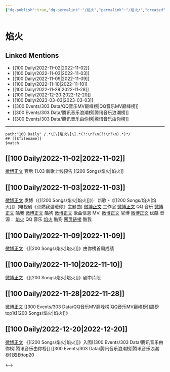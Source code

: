 ```yaml
---
{"dg-publish":true,"dg-permalink":"/焰火","permalink":"/焰火/","created":"2022-11-25T16:47:53.000+08:00","updated":"2023-01-04T13:19:16.033+08:00"}
---
```


# 焰火

## Linked Mentions
- [[100 Daily/2022-11-02\|2022-11-02]]
- [[100 Daily/2022-11-03\|2022-11-03]]
- [[100 Daily/2022-11-09\|2022-11-09]]
- [[100 Daily/2022-11-10\|2022-11-10]]
- [[100 Daily/2022-11-28\|2022-11-28]]
- [[100 Daily/2022-12-20\|2022-12-20]]
- [[100 Daily/2023-03-03\|2023-03-03]]
- [[300 Events/303 Data/QQ音乐MV巅峰榜\|QQ音乐MV巅峰榜]]
- [[300 Events/303 Data/腾讯音乐浪潮榜\|腾讯音乐浪潮榜]]
- [[300 Events/303 Data/腾讯音乐由你榜\|腾讯音乐由你榜]]


---

```expander
path:"100 Daily" /.*\[\[焰火\]\].*(?:\r?\n(?!\r?\n).*)*/
## [[$filename]]
$match
```
## [[100 Daily/2022-11-02\|2022-11-02]]
[微博正文](http://weibo.com/5248300719/Mdb0SF8fk) 官后 11.03 新歌上线预告 [[200 Songs/焰火\|焰火]]
## [[100 Daily/2022-11-03\|2022-11-03]]
[微博正文](http://weibo.com/1736988591/MdhFRzoc4) 发博（《[[200 Songs/焰火\|焰火]]》）
新歌 -《[[200 Songs/焰火\|焰火]]》(电视剧《点燃我温暖你》主题曲)
[微博正文](http://weibo.com/7478855230/MddKRAMOl) 工作室
[微博正文](http://weibo.com/2169129705/MddFP4IPO) QQ 音乐
[微博正文](https://weibo.com/1738434147/MddFOt6cf) 酷我
[微博正文](https://weibo.com/1665103091/MddGEsoLY) 酷狗
[微博正文](https://weibo.com/6466290670/MddKPyUrD) 歌曲信息
MV:
[微博正文](http://weibo.com/7557984853/MdhBm3tBp) 官博
[微博正文](http://weibo.com/1642904381/MdhBm4zWZ) 优酷
音源：
[焰火](https://weibo.cn/sinaurl?u=https%3A%2F%2Fi.y.qq.com%2Fv8%2Fplaysong.html%3Fsongid%3D381719624%26source%3Dyqq%26ADTAG%3Dhz_wb_sf%26channelId%3D10081987) QQ 音乐
[焰火](https://weibo.cn/sinaurl?u=https%3A%2F%2Ft4.kugou.com%2Fsong.html%3Fid%3D5oN2JafzFV3) 酷狗
[网页链接](https://weibo.cn/sinaurl?u=http%3A%2F%2Fm.kuwo.cn%2Fnewh5app%2Fplay_detail%2F247783064) 酷我
## [[100 Daily/2022-11-09\|2022-11-09]]
[微博正文](http://weibo.com/6733257358/MecxhoHO0) 《[[200 Songs/焰火\|焰火]]》由你榜首周成绩
## [[100 Daily/2022-11-10\|2022-11-10]]
[微博正文](https://weibo.com/5883814680/MeomtxqT8) 《[[200 Songs/焰火\|焰火]]》剧中片段
## [[100 Daily/2022-11-28\|2022-11-28]]
[微博正文](https://m.weibo.cn/2169129705/4840794475990634) [[300 Events/303 Data/QQ音乐MV巅峰榜\|QQ音乐MV巅峰榜]]周榜top1《[[200 Songs/焰火\|焰火]]》
## [[100 Daily/2022-12-20\|2022-12-20]]
[微博正文](https://m.weibo.cn/6573096128/4848767360043486) 《[[200 Songs/焰火\|焰火]]》入围[[300 Events/303 Data/腾讯音乐由你榜\|腾讯音乐由你榜]] [[300 Events/303 Data/腾讯音乐浪潮榜\|腾讯音乐浪潮榜]]双榜top20

<-->